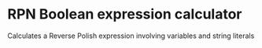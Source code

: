 # RPN Boolean expression calculator
Calculates a Reverse Polish expression involving variables and string literals



